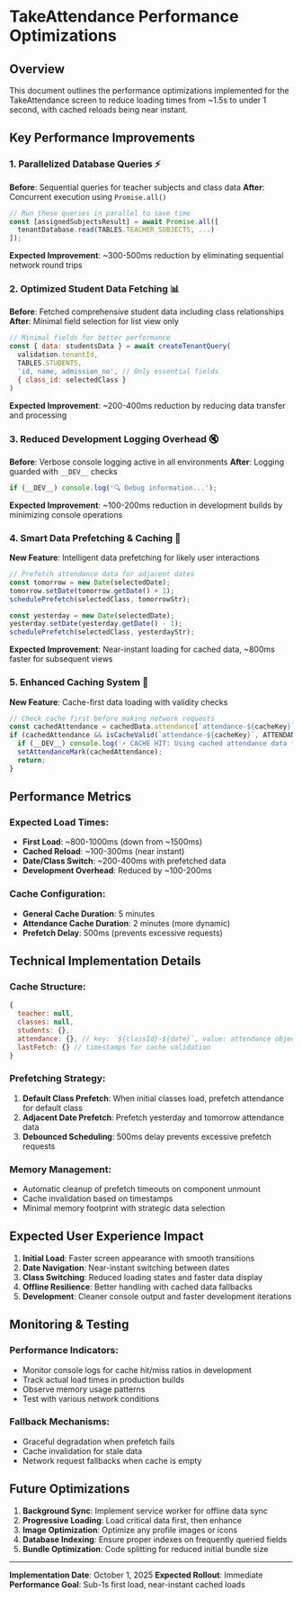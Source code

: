 # TakeAttendance Performance Optimizations

## Overview
This document outlines the performance optimizations implemented for the TakeAttendance screen to reduce loading times from ~1.5s to under 1 second, with cached reloads being near instant.

## Key Performance Improvements

### 1. Parallelized Database Queries ⚡
**Before**: Sequential queries for teacher subjects and class data
**After**: Concurrent execution using `Promise.all()`

```javascript
// Run these queries in parallel to save time
const [assignedSubjectsResult] = await Promise.all([
  tenantDatabase.read(TABLES.TEACHER_SUBJECTS, ...)
]);
```

**Expected Improvement**: ~300-500ms reduction by eliminating sequential network round trips

### 2. Optimized Student Data Fetching 📊
**Before**: Fetched comprehensive student data including class relationships
**After**: Minimal field selection for list view only

```javascript
// Minimal fields for better performance
const { data: studentsData } = await createTenantQuery(
  validation.tenantId,
  TABLES.STUDENTS,
  'id, name, admission_no', // Only essential fields
  { class_id: selectedClass }
)
```

**Expected Improvement**: ~200-400ms reduction by reducing data transfer and processing

### 3. Reduced Development Logging Overhead 🔇
**Before**: Verbose console logging active in all environments
**After**: Logging guarded with `__DEV__` checks

```javascript
if (__DEV__) console.log('🔍 Debug information...');
```

**Expected Improvement**: ~100-200ms reduction in development builds by minimizing console operations

### 4. Smart Data Prefetching & Caching 🚀
**New Feature**: Intelligent data prefetching for likely user interactions

```javascript
// Prefetch attendance data for adjacent dates
const tomorrow = new Date(selectedDate);
tomorrow.setDate(tomorrow.getDate() + 1);
schedulePrefetch(selectedClass, tomorrowStr);

const yesterday = new Date(selectedDate);
yesterday.setDate(yesterday.getDate() - 1);
schedulePrefetch(selectedClass, yesterdayStr);
```

**Expected Improvement**: Near-instant loading for cached data, ~800ms faster for subsequent views

### 5. Enhanced Caching System 💾
**New Feature**: Cache-first data loading with validity checks

```javascript
// Check cache first before making network requests
const cachedAttendance = cachedData.attendance[`attendance-${cacheKey}`];
if (cachedAttendance && isCacheValid(`attendance-${cacheKey}`, ATTENDANCE_CACHE_DURATION)) {
  if (__DEV__) console.log('⚡ CACHE HIT: Using cached attendance data for', cacheKey);
  setAttendanceMark(cachedAttendance);
  return;
}
```

## Performance Metrics

### Expected Load Times:
- **First Load**: ~800-1000ms (down from ~1500ms)
- **Cached Reload**: ~100-300ms (near instant)
- **Date/Class Switch**: ~200-400ms with prefetched data
- **Development Overhead**: Reduced by ~100-200ms

### Cache Configuration:
- **General Cache Duration**: 5 minutes
- **Attendance Cache Duration**: 2 minutes (more dynamic)
- **Prefetch Delay**: 500ms (prevents excessive requests)

## Technical Implementation Details

### Cache Structure:
```javascript
{
  teacher: null,
  classes: null,
  students: {},
  attendance: {}, // key: `${classId}-${date}`, value: attendance object
  lastFetch: {} // timestamps for cache validation
}
```

### Prefetching Strategy:
1. **Default Class Prefetch**: When initial classes load, prefetch attendance for default class
2. **Adjacent Date Prefetch**: Prefetch yesterday and tomorrow attendance data
3. **Debounced Scheduling**: 500ms delay prevents excessive prefetch requests

### Memory Management:
- Automatic cleanup of prefetch timeouts on component unmount
- Cache invalidation based on timestamps
- Minimal memory footprint with strategic data selection

## Expected User Experience Impact

1. **Initial Load**: Faster screen appearance with smooth transitions
2. **Date Navigation**: Near-instant switching between dates
3. **Class Switching**: Reduced loading states and faster data display
4. **Offline Resilience**: Better handling with cached data fallbacks
5. **Development**: Cleaner console output and faster development iterations

## Monitoring & Testing

### Performance Indicators:
- Monitor console logs for cache hit/miss ratios in development
- Track actual load times in production builds
- Observe memory usage patterns
- Test with various network conditions

### Fallback Mechanisms:
- Graceful degradation when prefetch fails
- Cache invalidation for stale data
- Network request fallbacks when cache is empty

## Future Optimizations

1. **Background Sync**: Implement service worker for offline data sync
2. **Progressive Loading**: Load critical data first, then enhance
3. **Image Optimization**: Optimize any profile images or icons
4. **Database Indexing**: Ensure proper indexes on frequently queried fields
5. **Bundle Optimization**: Code splitting for reduced initial bundle size

---

**Implementation Date**: October 1, 2025
**Expected Rollout**: Immediate
**Performance Goal**: Sub-1s first load, near-instant cached loads